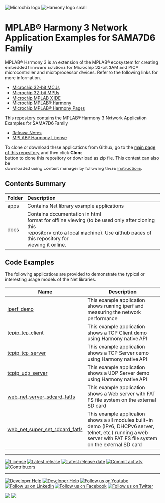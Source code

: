 ﻿![Microchip logo](https://raw.githubusercontent.com/wiki/Microchip-MPLAB-Harmony/Microchip-MPLAB-Harmony.github.io/images/microchip_logo.png)
![Harmony logo small](https://raw.githubusercontent.com/wiki/Microchip-MPLAB-Harmony/Microchip-MPLAB-Harmony.github.io/images/microchip_mplab_harmony_logo_small.png)

# MPLAB® Harmony 3 Network Application Examples for SAMA7D6 Family

MPLAB® Harmony 3 is an extension of the MPLAB® ecosystem for creating embedded firmware solutions for Microchip 32-bit SAM and PIC® microcontroller and microprocessor devices.  Refer to the following links for more information.

- [Microchip 32-bit MCUs](https://www.microchip.com/design-centers/32-bit)
- [Microchip 32-bit MPUs](https://www.microchip.com/design-centers/32-bit-mpus)
- [Microchip MPLAB X IDE](https://www.microchip.com/mplab/mplab-x-ide)
- [Microchip MPLAB® Harmony](https://www.microchip.com/mplab/mplab-harmony)
- [Microchip MPLAB® Harmony Pages](https://microchip-mplab-harmony.github.io/)

This repository contains the MPLAB® Harmony 3 Network Application Examples for SAMA7D6 Family

- [Release Notes](release_notes.md)
- [MPLAB® Harmony License](Microchip_SLA001.md)

To clone or download these applications from Github, go to the [main page of this repository](https://github.com/Microchip-MPLAB-Harmony/net_apps_sama7d6/) and then click **Clone**<br /> button to clone this repository or download as zip file. This content can also be<br /> downloaded using content manager by following these [instructions](https://github.com/Microchip-MPLAB-Harmony/contentmanager/wiki).

## Contents Summary

|Folder|Description|
|:-----|:----------|
|apps|Contains Net library example applications |
|docs|Contains documentation in html<br /> format for offline viewing \(to be used only after cloning this<br /> repository onto a local machine\). Use [github pages](https://microchip-mplab-harmony.github.io/net_apps_sama7d6/) of this repository for<br /> viewing it online.|

## Code Examples

The following applications are provided to demonstrate the typical or interesting usage models of the Net libraries.

| Name | Description |
| ---- | ----------- |
| [iperf_demo](./docs/GUID-537DC8A4-C90E-48B8-9AB8-347B08B23D37.html) | This example application shows running iperf and measuring the network performance |
| [tcpip_tcp_client](./docs/GUID-A1CEDE19-A023-4AD6-9F9E-577513C76F82.html) | This example application shows a TCP Client demo using Harmony native API |
| [tcpip_tcp_server](./docs/GUID-79E8D764-56A8-4578-8D3B-BAFDCD19A885.html) | This example application shows a TCP Server demo using Harmony native API |
| [tcpip_udp_server](./docs/GUID-704ED65B-73F7-4ABB-90EE-76DBC659CC2D.html) | This example application shows a UDP Server demo using Harmony native API |
| [web_net_server_sdcard_fatfs](./docs/GUID-E29B01A6-2BD7-4B83-9B7A-E48A3FACE889.html) | This example application shows a Web server with FAT FS file system on the external SD card |
| [web_net_super_set_sdcard_fatfs](./docs/GUID-0EB8BD6A-106B-4085-860C-DB5E1CC7EEB8.html) | This example application shows a all modules built-in demo (IPv6, DHCPv6 server, telnet, etc.) running a web server with FAT FS file system on the external SD card |

____

[![License](https://img.shields.io/badge/license-Harmony%20license-orange.svg)](https://github.com/Microchip-MPLAB-Harmony/net_apps_sama7d6/blob/master/mplab_harmony_license.md)
[![Latest release](https://img.shields.io/github/release/Microchip-MPLAB-Harmony/net_apps_sama7d6.svg)](https://github.com/Microchip-MPLAB-Harmony/net_apps_sama7d6/releases/latest)
[![Latest release date](https://img.shields.io/github/release-date/Microchip-MPLAB-Harmony/net_apps_sama7d6.svg)](https://github.com/Microchip-MPLAB-Harmony/net_apps_sama7d6/releases/latest)
[![Commit activity](https://img.shields.io/github/commit-activity/y/Microchip-MPLAB-Harmony/net_apps_sama7d6.svg)](https://github.com/Microchip-MPLAB-Harmony/net_apps_sama7d6/graphs/commit-activity)
[![Contributors](https://img.shields.io/github/contributors-anon/Microchip-MPLAB-Harmony/net_apps_sama7d6.svg)]()

____

[![Developer Help](https://img.shields.io/badge/Youtube-Developer%20Help-red.svg)](https://www.youtube.com/MicrochipDeveloperHelp)
[![Developer Help](https://img.shields.io/badge/XWiki-Developer%20Help-torquiose.svg)](https://developerhelp.microchip.com/xwiki/bin/view/software-tools/harmony/)
[![Follow us on Youtube](https://img.shields.io/badge/Youtube-Follow%20us%20on%20Youtube-red.svg)](https://www.youtube.com/user/MicrochipTechnology)
[![Follow us on LinkedIn](https://img.shields.io/badge/LinkedIn-Follow%20us%20on%20LinkedIn-blue.svg)](https://www.linkedin.com/company/microchip-technology)
[![Follow us on Facebook](https://img.shields.io/badge/Facebook-Follow%20us%20on%20Facebook-blue.svg)](https://www.facebook.com/microchiptechnology/)
[![Follow us on Twitter](https://img.shields.io/twitter/follow/MicrochipTech.svg?style=social)](https://twitter.com/MicrochipTech)

[![](https://img.shields.io/github/stars/Microchip-MPLAB-Harmony/net_apps_sama7d6.svg?style=social)]()
[![](https://img.shields.io/github/watchers/Microchip-MPLAB-Harmony/net_apps_sama7d6.svg?style=social)]()


